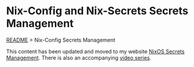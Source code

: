 # Nix-Config and Nix-Secrets Secrets Management

[README](../README.md) > Nix-Config Secrets Management

This content has been updated and moved to my website [NixOS Secrets Management](https://unmovedcentre.com/posts/secrets-management/). There is also an accompanying [video series](https://youtu.be/6EMNHDOY-wo).
